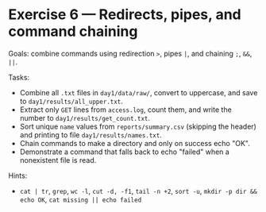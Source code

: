 # Exercise 6 — Redirects, pipes, and command chaining

Goals: combine commands using redirection `>`, pipes `|`, and chaining `;`, `&&`, `||`.

Tasks:
- Combine all `.txt` files in `day1/data/raw/`, convert to uppercase, and save to `day1/results/all_upper.txt`.
- Extract only `GET` lines from `access.log`, count them, and write the number to `day1/results/get_count.txt`.
- Sort unique `name` values from `reports/summary.csv` (skipping the header) and printing to file `day1/results/names.txt`.
- Chain commands to make a directory and only on success echo "OK".
- Demonstrate a command that falls back to echo "failed" when a nonexistent file is read.

Hints:
- `cat | tr`, `grep`, `wc -l`, `cut -d, -f1`, `tail -n +2`, `sort -u`, `mkdir -p dir && echo OK`, `cat missing || echo failed`
